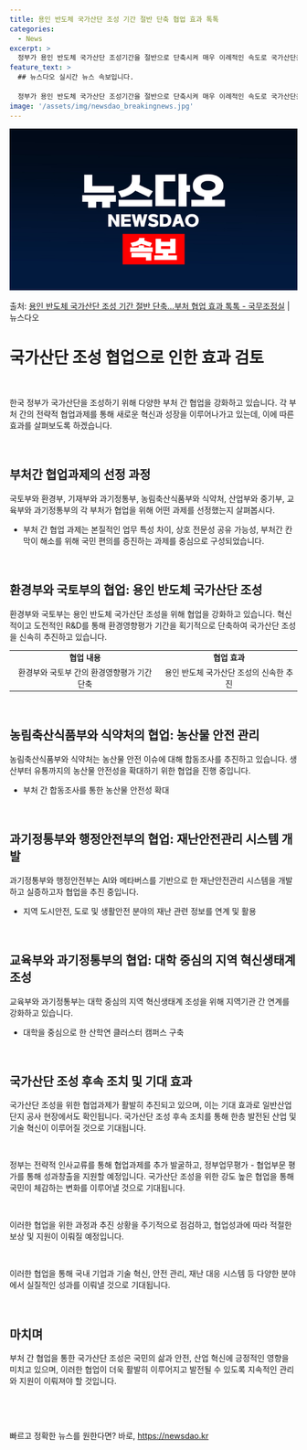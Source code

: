 ```yaml
---
title: 용인 반도체 국가산단 조성 기간 절반 단축 협업 효과 톡톡
categories:
  - News
excerpt: >
  정부가 용인 반도체 국가산단 조성기간을 절반으로 단축시켜 매우 이례적인 속도로 국가산단을 조성한다. 이에 국…
feature_text: >
  ## 뉴스다오 실시간 뉴스 속보입니다.

  정부가 용인 반도체 국가산단 조성기간을 절반으로 단축시켜 매우 이례적인 속도로 국가산단을 조성한다. 이에 국…
image: '/assets/img/newsdao_breakingnews.jpg'
---
```


![뉴스다오 속보](/assets/img/newsdao_breakingnews.jpg)

<p>출처: <a href="https://newsdao.kr/3598" rel="dofollow">용인 반도체 국가산단 조성 기간 절반 단축…부처 협업 효과 톡톡 - 국무조정실</a> | 뉴스다오</p>

<h1>국가산단 조성 협업으로 인한 효과 검토</h1>
<p data-ke-size="size16">&nbsp;</p>
한국 정부가 국가산단을 조성하기 위해 다양한 부처 간 협업을 강화하고 있습니다. 각 부처 간의 전략적 협업과제를 통해 새로운 혁신과 성장을 이루어나가고 있는데, 이에 따른 효과를 살펴보도록 하겠습니다.
<p data-ke-size="size16">&nbsp;</p>

<h2 data-ke-size="size26">부처간 협업과제의 선정 과정</h2>
<p>국토부와 환경부, 기재부와 과기정통부, 농림축산식품부와 식약처, 산업부와 중기부, 교육부와 과기정통부의 각 부처가 협업을 위해 어떤 과제를 선정했는지 살펴봅시다.</p>
<ul>
<li> 부처 간 협업 과제는 본질적인 업무 특성 차이, 상호 전문성 공유 가능성, 부처간 칸막이 해소를 위해 국민 편의를 증진하는 과제를 중심으로 구성되었습니다.</li>
</ul>
<p data-ke-size="size16">&nbsp;</p>

<h2 data-ke-size="size26">환경부와 국토부의 협업: 용인 반도체 국가산단 조성</h2>
<p>환경부와 국토부는 용인 반도체 국가산단 조성을 위해 협업을 강화하고 있습니다. 혁신적이고 도전적인 R&D를 통해 환경영향평가 기간을 획기적으로 단축하여 국가산단 조성을 신속히 추진하고 있습니다.</p>
<table>
  <tr>
    <td style="text-align: center; height: 17px;"><b>협업 내용</b></td>
    <td style="text-align: center; height: 17px;"><b>협업 효과</b></td>
  </tr>
  <tr>
    <td style="text-align: center;">환경부와 국토부 간의 환경영향평가 기간 단축</td>
    <td style="text-align: center;">용인 반도체 국가산단 조성의 신속한 추진</td>
  </tr>
</table>
<p data-ke-size="size16">&nbsp;</p>

<h2 data-ke-size="size26">농림축산식품부와 식약처의 협업: 농산물 안전 관리</h2>
<p>농림축산식품부와 식약처는 농산물 안전 이슈에 대해 합동조사를 추진하고 있습니다. 생산부터 유통까지의 농산물 안전성을 확대하기 위한 협업을 진행 중입니다.</p>
<ul>
<li>부처 간 합동조사를 통한 농산물 안전성 확대</li>
</ul>
<p data-ke-size="size16">&nbsp;</p>

<h2 data-ke-size="size26">과기정통부와 행정안전부의 협업: 재난안전관리 시스템 개발</h2>
<p>과기정통부와 행정안전부는 AI와 메타버스를 기반으로 한 재난안전관리 시스템을 개발하고 실증하고자 협업을 추진 중입니다.</p>
<ul>
<li>지역 도시안전, 도로 및 생활안전 분야의 재난 관련 정보를 연계 및 활용</li>
</ul>
<p data-ke-size="size16">&nbsp;</p>

<h2 data-ke-size="size26">교육부와 과기정통부의 협업: 대학 중심의 지역 혁신생태계 조성</h2>
<p>교육부와 과기정통부는 대학 중심의 지역 혁신생태계 조성을 위해 지역기관 간 연계를 강화하고 있습니다.</p>
<ul>
<li>대학을 중심으로 한 산학연 클러스터 캠퍼스 구축</li>
</ul>
<p data-ke-size="size16">&nbsp;</p>

<h2 data-ke-size="size26">국가산단 조성 후속 조치 및 기대 효과</h2>
<p>국가산단 조성을 위한 협업과제가 활발히 추진되고 있으며, 이는 기대 효과로 일반산업단지 공사 현장에서도 확인됩니다. 국가산단 조성 후속 조치를 통해 한층 발전된 산업 및 기술 혁신이 이루어질 것으로 기대됩니다.</p>
<p data-ke-size="size16">&nbsp;</p>
<p>정부는 전략적 인사교류를 통해 협업과제를 추가 발굴하고, 정부업무평가 - 협업부문 평가를 통해 성과창출을 지원할 예정입니다. 국가산단 조성을 위한 강도 높은 협업을 통해 국민이 체감하는 변화를 이루어낼 것으로 기대됩니다.</p>
<p data-ke-size="size16">&nbsp;</p>
<p>이러한 협업을 위한 과정과 추진 상황을 주기적으로 점검하고, 협업성과에 따라 적절한 보상 및 지원이 이뤄질 예정입니다.</p>
<p data-ke-size="size16">&nbsp;</p>
<p>이러한 협업을 통해 국내 기업과 기술 혁신, 안전 관리, 재난 대응 시스템 등 다양한 분야에서 실질적인 성과를 이뤄낼 것으로 기대됩니다.</p>
<p data-ke-size="size16">&nbsp;</p>
<h2 data-ke-size="size26">마치며</h2>
<p>부처 간 협업을 통한 국가산단 조성은 국민의 삶과 안전, 산업 혁신에 긍정적인 영향을 미치고 있으며, 이러한 협업이 더욱 활발히 이루어지고 발전될 수 있도록 지속적인 관리와 지원이 이뤄져야 할 것입니다.</p>
<p data-ke-size="size16">&nbsp;</p>
<p data-ke-size="size16">&nbsp;</p> 

빠르고 정확한 뉴스를 원한다면? 바로, <a href="https://newsdao.kr" rel="dofollow">https://newsdao.kr</a>


